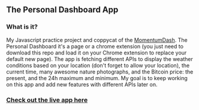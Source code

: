 <h2>The Personal Dashboard App</h2>
<h3>What is it?</h3>
<p>My Javascript practice project and coppycat of the <a href="https://momentumdash.com/">MomentumDash</a>. The Personal Dashboard it's a page or a chrome extension (you just need to download this repo and load it on your Chrome extension to replace your default new page). The app is fetching different APIs to display the weather conditions based on your location (don't forget to allow your location), the current time, many awesome nature photographs, and the Bitcoin price: the present, and the 24h maximum and minimum. My goal is to keep working on this app and add new features with different APIs later on.</p>  
<h3><a href="https://personal-dashboard-rq.netlify.app/">Check out the live app here</a></h3>
